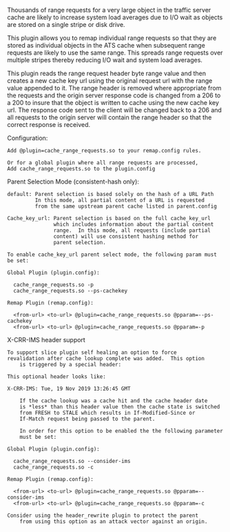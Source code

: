 
Thousands of range requests for a very large object in the traffic server
cache are likely to increase system load averages due to I/O wait as
objects are stored on a single stripe or disk drive.

This plugin allows you to remap individual range requests so that they
are stored as individual objects in the ATS cache when subsequent range
requests are likely to use the same range.  This spreads range requests
over multiple stripes thereby reducing I/O wait and system load averages.

This plugin reads the range request header byte range value and then
creates a new cache key url using the original request url with the range
value appended to it.  The range header is removed where appropriate
from the requests and the origin server response code is changed from
a 206 to a 200 to insure that the object is written to cache using the
new cache key url.  The response code sent to the client will be changed
back to a 206 and all requests to the origin server will contain the
range header so that the correct response is received.

Configuration:

    Add @plugin=cache_range_requests.so to your remap.config rules.

    Or for a global plugin where all range requests are processed,
    Add cache_range_requests.so to the plugin.config

Parent Selection Mode (consistent-hash only):

    default: Parent selection is based solely on the hash of a URL Path
             In this mode, all partial content of a URL is requested
             from the same upstream parent cache listed in parent.config

    Cache_key_url: Parent selection is based on the full cache_key_url
                   which includes information about the partial content
                   range.  In this mode, all requests (include partial
                   content) will use consistent hashing method for
                   parent selection.

    To enable cache_key_url parent select mode, the following param must be set:

    Global Plugin (plugin.config):

      cache_range_requests.so -p
      cache_range_requests.so --ps-cachekey

    Remap Plugin (remap.config):

      <from-url> <to-url> @plugin=cache_range_requests.so @pparam=--ps-cachekey
      <from-url> <to-url> @plugin=cache_range_requests.so @pparam=-p

X-CRR-IMS header support

    To support slice plugin self healing an option to force
    revalidation after cache lookup complete was added.  This option
		is triggered by a special header:

    This optional header looks like:

    X-CRR-IMS: Tue, 19 Nov 2019 13:26:45 GMT

		If the cache lookup was a cache hit and the cache header date
		is *less* than this header value then the cache state is switched
		from FRESH to STALE which results in If-Modified-Since or
		If-Match request being passed to the parent.

		In order for this option to be enabled the the following parameter
		must be set:

    Global Plugin (plugin.config):

      cache_range_requests.so --consider-ims
      cache_range_requests.so -c

    Remap Plugin (remap.config):

      <from-url> <to-url> @plugin=cache_range_requests.so @pparam=--consider-ims
      <from-url> <to-url> @plugin=cache_range_requests.so @pparam=-c

    Consider using the header_rewrite plugin to protect the parent
		from using this option as an attack vector against an origin.
